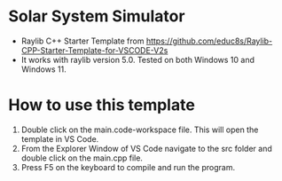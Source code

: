 # Solar System Simulator

- Raylib C++ Starter Template from https://github.com/educ8s/Raylib-CPP-Starter-Template-for-VSCODE-V2s
- It works with raylib version 5.0. Tested on both Windows 10 and Windows 11.

# How to use this template

1. Double click on the main.code-workspace file. This will open the template in VS Code.
2. From the Explorer Window of VS Code navigate to the src folder and double click on the main.cpp file.
3. Press F5 on the keyboard to compile and run the program.
